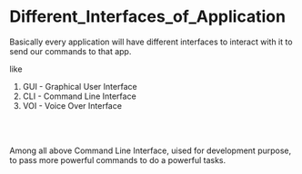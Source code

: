 # Different_Interfaces_of_Application

Basically every application will have different interfaces to interact with it to send our commands to that app.

like 

1. GUI - Graphical User Interface
2. CLI - Command Line Interface
3. VOI - Voice Over Interface

<br>
<br>

Among all above Command Line Interface, uised for development purpose, to pass more powerful commands to do a powerful tasks.
